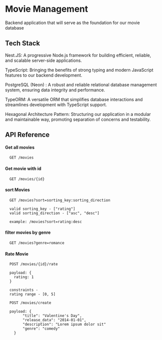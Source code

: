 
# Movie Management

Backend application that will serve as the foundation for our movie database

## Tech Stack

Nest.JS: A progressive Node.js framework for building efficient, reliable, and scalable server-side applications.

TypeScript: Bringing the benefits of strong typing and modern JavaScript features to our backend development.

PostgreSQL (Neon) : A robust and reliable relational database management system, ensuring data integrity and performance.

TypeORM: A versatile ORM that simplifies database interactions and streamlines development with TypeScript support.

Hexagonal Architecture Pattern: Structuring our application in a modular and maintainable way, promoting separation of concerns and testability.


## API Reference

#### Get all movies

```http
  GET /movies
```

#### Get movie with id

```http
  GET /movies/{id}
```

#### sort Movies

```http
  GET /movies?sort=sorting_key:sorting_direction

  valid sorting_key - ["rating"]
  valid sorting_direction - ["asc", "desc"]

  example: /movies?sort=rating:desc
```

#### filter movies by genre

```http
  GET /movies?genre=romance
```

#### Rate Movie

```http
  POST /movies/{id}/rate

  payload: {
    rating: 1
  }

  constraints - 
  rating range - [0, 5]
```

```http
  POST /movies/create

  payload: {
        "title": "Valentine's Day",
        "release_data": "2014-01-01",
        "description": "Lorem ipsum dolor sit"
        "genre": "comedy"
    }
```
